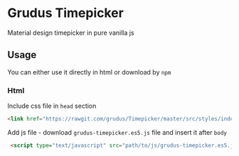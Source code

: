 # Grudus Timepicker
Material design timepicker in pure vanilla js

## Usage
You can either use it directly in html or download by `npm`

### Html
Include css file in `head` section

 ````html
 <link href="https://rawgit.com/grudus/Timepicker/master/src/styles/index.css" type="text/css" rel="stylesheet">
 ````

Add js file - download `grudus-timepicker.es5.js` file and insert it after `body`

````html
 <script type="text/javascript" src="path/to/js/grudus-timepicker.es5.js"></script>
````
